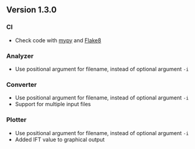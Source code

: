 ## Version 1.3.0

### CI

- Check code with [mypy](https://www.mypy-lang.org) and [Flake8](https://flake8.pycqa.org)

### Analyzer

- Use positional argument for filename, instead of optional argument `-i`

### Converter

- Use positional argument for filename, instead of optional argument `-i`
- Support for multiple input files

### Plotter

- Use positional argument for filename, instead of optional argument `-i`
- Added IFT value to graphical output
